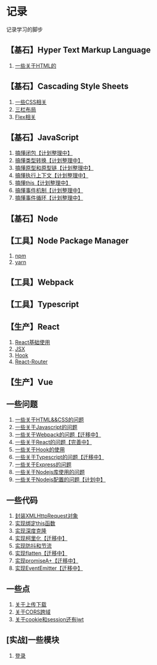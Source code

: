 # 记录

记录学习的脚步

## 【基石】Hyper Text Markup Language

1. [一些关于HTML的]()

## 【基石】Cascading Style Sheets

1. [一些CSS相关]()<br>
2. [三栏布局](https://github.com/JuneJH/blog/issues/19)<br>
3. [Flex相关]()<br>

## 【基石】JavaScript

1. [搞懂闭包【计划整理中】](https://github.com/JuneJH/blog/issues/7)<br>
2. [搞懂类型转换【计划整理中】](https://github.com/JuneJH/blog/issues/7)<br>
3. [搞懂原型和原型链【计划整理中】](https://github.com/JuneJH/blog/issues/7)<br>
4. [搞懂执行上下文【计划整理中】](https://github.com/JuneJH/blog/issues/7)<br>
5. [搞懂this【计划整理中】](https://github.com/JuneJH/blog/issues/7)<br>
6. [搞懂事件机制【计划整理中】](https://github.com/JuneJH/blog/issues/7)<br>
7. [搞懂事件循环【计划整理中】](https://github.com/JuneJH/blog/issues/7)<br>

## 【基石】Node

## 【工具】Node Package Manager

1. [npm]()<br>
2. [yarn]()<br>


## 【工具】Webpack

## 【工具】Typescript


## 【生产】React
1. [React基础使用](https://github.com/JuneJH/blog/issues/1)<br>
2. [JSX](https://github.com/JuneJH/blog/issues/1)<br>
3. [Hook](https://github.com/JuneJH/blog/issues/1)<br>
4. [React-Router](https://github.com/JuneJH/blog/issues/1)<br>


## 【生产】Vue


## 一些问题

1. [一些关于HTML&&CSS的问题](https://github.com/JuneJH/blog/issues/1)<br>
2. [一些关于Javascript的问题](https://github.com/JuneJH/blog/issues/6)<br>
3. [一些关于Webpack的问题【迁移中】](https://github.com/JuneJH/blog/issues/7)<br>
4. [一些关于React的问题【完善中】](https://github.com/JuneJH/blog/issues/8)<br>
5. [一些关于Hook的使用](https://github.com/JuneJH/blog/issues/16)<br>
6. [一些关于Typescript的问题【迁移中】](https://github.com/JuneJH/blog/issues/9)<br>
7. [一些关于Express的问题](https://github.com/JuneJH/blog/issues/11)<br>
8. [一些关于Nodejs库使用的问题](https://github.com/JuneJH/blog/issues/12)<br>
9. [一些关于Nodejs配置的问题【计划中】](https://github.com/JuneJH/blog/issues/13)<br>

## 一些代码

1. [封装XMLHttpRequest对象](https://github.com/JuneJH/blog/issues/18)<br>
2. [实现绑定this函数](https://github.com/JuneJH/blog/issues/20)<br>
3. [实现深度克隆](https://github.com/JuneJH/blog/issues/22)<br>
4. [实现柯里化【迁移中】](https://github.com/JuneJH/blog/issues/7)<br>
5. [实现防抖和节流](https://github.com/JuneJH/blog/issues/21)<br>
6. [实现flatten【迁移中】](https://github.com/JuneJH/blog/issues/7)<br>
7. [实现promiseA+【迁移中】](https://github.com/JuneJH/blog/issues/7)<br>
8. [实现EventEmitter【迁移中】](https://github.com/JuneJH/blog/issues/7)<br>



## 一些点

1. [关于上传下载](https://github.com/JuneJH/blog/issues/10)<br>
2. [关于CORS跨域](https://github.com/JuneJH/blog/issues/14)<br>
3. [关于cookie和session还有jwt](https://github.com/JuneJH/blog/issues/17)<br>


## [实战]一些模块

1. [登录](https://github.com/JuneJH/blog/issues/15)<br>




